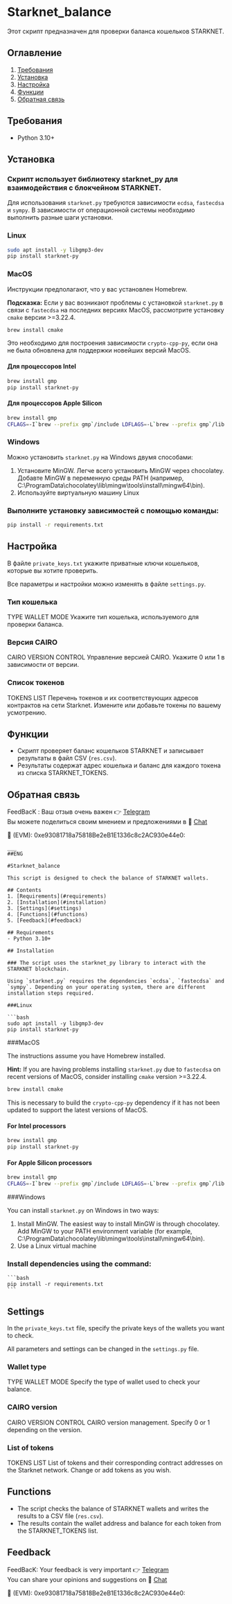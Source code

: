 # Starknet_balance

Этот скрипт предназначен для проверки баланса кошельков STARKNET. 

## Оглавление
1. [Требования](#требования)
2. [Установка](#установка)
3. [Настройка](#настройка)
4. [Функции](#функции)
5. [Обратная связь](#обратная-связь)

## Требования
- Python 3.10+

## Установка

### Скрипт использует библиотеку starknet_py для взаимодействия с блокчейном STARKNET.

Для использования `starknet.py` требуются зависимости `ecdsa`, `fastecdsa` и `sympy`. В зависимости от операционной системы необходимо выполнить разные шаги установки.

### Linux

```bash
sudo apt install -y libgmp3-dev
pip install starknet-py
```

### MacOS

Инструкции предполагают, что у вас установлен Homebrew.

**Подсказка:** Если у вас возникают проблемы с установкой `starknet.py` в связи с `fastecdsa` на последних версиях MacOS, рассмотрите установку `cmake` версии >=3.22.4.

```bash
brew install cmake
```

Это необходимо для построения зависимости `crypto-cpp-py`, если она не была обновлена для поддержки новейших версий MacOS.

#### Для процессоров Intel

```bash
brew install gmp
pip install starknet-py
```

#### Для процессоров Apple Silicon

```bash
brew install gmp
CFLAGS=-I`brew --prefix gmp`/include LDFLAGS=-L`brew --prefix gmp`/lib pip install starknet-py
```

### Windows

Можно установить `starknet.py` на Windows двумя способами:

1. Установите MinGW.
Легче всего установить MinGW через chocolatey.
Добавте MinGW в переменную среды PATH (например, C:\ProgramData\chocolatey\lib\mingw\tools\install\mingw64\bin).
2. Используйте виртуальную машину Linux

### Выполните установку зависимостей с помощью команды:
   ```bash
   pip install -r requirements.txt
   ```

## Настройка
В файле `private_keys.txt` укажите приватные ключи кошельков, которые вы хотите проверить.

Все параметры и настройки можно изменять в файле `settings.py`.

### Тип кошелька
TYPE WALLET MODE
Укажите тип кошелька, используемого для проверки баланса.

### Версия CAIRO
CAIRO VERSION CONTROL
Управление версией CAIRO. Укажите 0 или 1 в зависимости от версии.

### Список токенов
TOKENS LIST
Перечень токенов и их соответствующих адресов контрактов на сети Starknet. Измените или добавьте токены по вашему усмотрению.

## Функции
- Скрипт проверяет баланс кошельков STARKNET и записывает результаты в файл CSV (`res.csv`).
- Результаты содержат адрес кошелька и баланс для каждого токена из списка STARKNET_TOKENS.

## Обратная связь
FeedBacK : Ваш отзыв очень важен 👉 [Telegram](https://t.me/MyKlondike) <br>
Вы можете поделиться своим мнением и предложениями в 🐸
[Chat](https://t.me/Klondike_Talks) <br>

🍩 (EVM): 0xe93081718a75818Be2eB1E1336c8c2AC930e44e0:
```
___
##ENG

#Starknet_balance

This script is designed to check the balance of STARKNET wallets.

## Contents
1. [Requirements](#requirements)
2. [Installation](#installation)
3. [Settings](#settings)
4. [Functions](#functions)
5. [Feedback](#feedback)

## Requirements
- Python 3.10+

## Installation

### The script uses the starknet_py library to interact with the STARKNET blockchain.

Using `starknet.py` requires the dependencies `ecdsa`, `fastecdsa` and `sympy`. Depending on your operating system, there are different installation steps required.

###Linux

```bash
sudo apt install -y libgmp3-dev
pip install starknet-py
```

###MacOS

The instructions assume you have Homebrew installed.

**Hint:** If you are having problems installing `starknet.py` due to `fastecdsa` on recent versions of MacOS, consider installing `cmake` version >=3.22.4.

```bash
brew install cmake
```

This is necessary to build the `crypto-cpp-py` dependency if it has not been updated to support the latest versions of MacOS.

#### For Intel processors

```bash
brew install gmp
pip install starknet-py
```

#### For Apple Silicon processors

```bash
brew install gmp
CFLAGS=-I`brew --prefix gmp`/include LDFLAGS=-L`brew --prefix gmp`/lib pip install starknet-py
```

###Windows

You can install `starknet.py` on Windows in two ways:

1. Install MinGW.
The easiest way to install MinGW is through chocolatey.
Add MinGW to your PATH environment variable (for example, C:\ProgramData\chocolatey\lib\mingw\tools\install\mingw64\bin).
2. Use a Linux virtual machine

### Install dependencies using the command:
    ```bash
    pip install -r requirements.txt
    ```

## Settings
In the `private_keys.txt` file, specify the private keys of the wallets you want to check.

All parameters and settings can be changed in the `settings.py` file.

### Wallet type
TYPE WALLET MODE
Specify the type of wallet used to check your balance.

### CAIRO version
CAIRO VERSION CONTROL
CAIRO version management. Specify 0 or 1 depending on the version.

### List of tokens
TOKENS LIST
List of tokens and their corresponding contract addresses on the Starknet network. Change or add tokens as you wish.

## Functions
- The script checks the balance of STARKNET wallets and writes the results to a CSV file (`res.csv`).
- The results contain the wallet address and balance for each token from the STARKNET_TOKENS list.

## Feedback
FeedBacK: Your feedback is very important 👉 [Telegram](https://t.me/MyKlondike) <br>
You can share your opinions and suggestions on 🐸
[Chat](https://t.me/Klondike_Talks) <br>

🍩 (EVM): 0xe93081718a75818Be2eB1E1336c8c2AC930e44e0:
```
